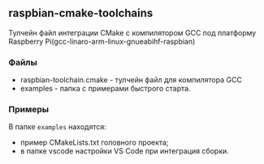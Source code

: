 ## raspbian-cmake-toolchains
Тулчейн файл интеграции CMake с компилятором GCC под платформу Raspberry Pi(gcc-linaro-arm-linux-gnueabihf-raspbian)

### Файлы
* raspbian-toolchain.cmake - тулчейн файл для компилятора GCC
* examples - папка с примерами быстрого старта.

### Примеры
В папке `examples` находятся:
* пример CMakeLists.txt головного проекта;
* в папке vscode настройки VS Code при интеграция сборки.
